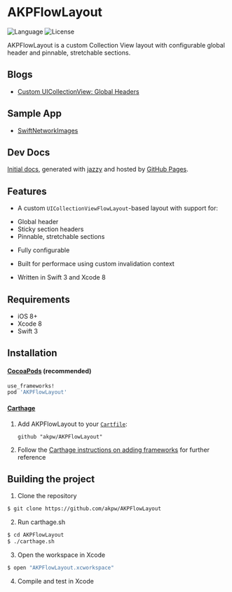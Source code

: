 AKPFlowLayout
============

![Language](https://img.shields.io/badge/language-Swift3-orange.svg)
![License](https://img.shields.io/badge/License-MIT%20License-blue.svg)


AKPFlowLayout is a custom Collection View layout with configurable global header and pinnable, stretchable sections.


## Blogs
* [Custom UICollectionView: Global Headers](https://akpw.github.io//articles/2016/06/16/CollectionView-I.html)


## Sample App
* [SwiftNetworkImages](https://github.com/akpw/SwiftNetworkImages)

## Dev Docs		
 [Initial docs][docsLink], generated with [jazzy](https://github.com/realm/jazzy) and hosted by [GitHub Pages](https://pages.github.com).

## Features

* A custom `UICollectionViewFlowLayout`-based layout with support for:
 - Global header
 - Sticky section headers 
 - Pinnable, stretchable sections

* Fully configurable

* Built for performace using custom invalidation context

* Written in Swift 3 and Xcode 8

## Requirements
* iOS 8+
* Xcode 8
* Swift 3

## Installation

#### [CocoaPods](http://cocoapods.org) (recommended)

````sh
use_frameworks!
pod 'AKPFlowLayout'
````

#### [Carthage](https://github.com/Carthage/Carthage)
1. Add AKPFlowLayout to your [`Cartfile`](https://github.com/Carthage/Carthage/blob/master/Documentation/Artifacts.md#cartfile):
    ```
    github "akpw/AKPFlowLayout"
    ```
2. Follow the [Carthage instructions on adding frameworks](https://github.com/Carthage/Carthage/blob/master/README.md#adding-frameworks-to-an-application) for further reference


## Building the project

1) Clone the repository

```bash
$ git clone https://github.com/akpw/AKPFlowLayout
```

2) Run carthage.sh

```bash
$ cd AKPFlowLayout
$ ./carthage.sh
```

3) Open the workspace in Xcode

```bash
$ open "AKPFlowLayout.xcworkspace"
```

4) Compile and test in Xcode




[docsLink]:https://akpw.github.io//AKPFlowLayout/index.html




